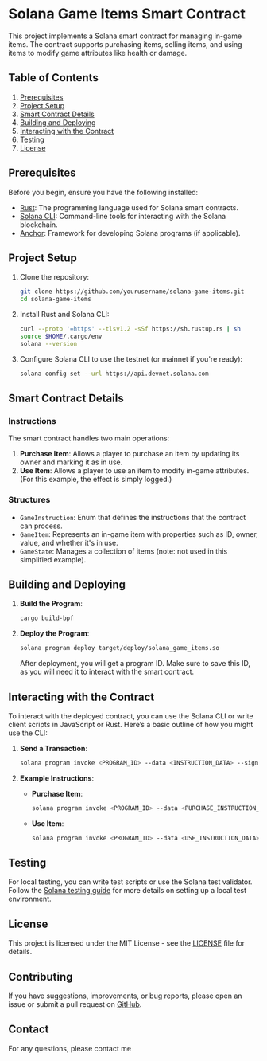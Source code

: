 # Solana Game Items Smart Contract

This project implements a Solana smart contract for managing in-game items. The contract supports purchasing items, selling items, and using items to modify game attributes like health or damage.

## Table of Contents

1. [Prerequisites](#prerequisites)
2. [Project Setup](#project-setup)
3. [Smart Contract Details](#smart-contract-details)
4. [Building and Deploying](#building-and-deploying)
5. [Interacting with the Contract](#interacting-with-the-contract)
6. [Testing](#testing)
7. [License](#license)

## Prerequisites

Before you begin, ensure you have the following installed:

- [Rust](https://www.rust-lang.org/): The programming language used for Solana smart contracts.
- [Solana CLI](https://docs.solana.com/cli/install-solana-cli-tools): Command-line tools for interacting with the Solana blockchain.
- [Anchor](https://project-serum.github.io/anchor/): Framework for developing Solana programs (if applicable).

## Project Setup

1. Clone the repository:

    ```sh
    git clone https://github.com/yourusername/solana-game-items.git
    cd solana-game-items
    ```

2. Install Rust and Solana CLI:

    ```sh
    curl --proto '=https' --tlsv1.2 -sSf https://sh.rustup.rs | sh
    source $HOME/.cargo/env
    solana --version
    ```

3. Configure Solana CLI to use the testnet (or mainnet if you're ready):

    ```sh
    solana config set --url https://api.devnet.solana.com
    ```

## Smart Contract Details

### Instructions

The smart contract handles two main operations:

1. **Purchase Item**: Allows a player to purchase an item by updating its owner and marking it as in use.
2. **Use Item**: Allows a player to use an item to modify in-game attributes. (For this example, the effect is simply logged.)

### Structures

- `GameInstruction`: Enum that defines the instructions that the contract can process.
- `GameItem`: Represents an in-game item with properties such as ID, owner, value, and whether it's in use.
- `GameState`: Manages a collection of items (note: not used in this simplified example).

## Building and Deploying

1. **Build the Program**:

    ```sh
    cargo build-bpf
    ```

2. **Deploy the Program**:

    ```sh
    solana program deploy target/deploy/solana_game_items.so
    ```

   After deployment, you will get a program ID. Make sure to save this ID, as you will need it to interact with the smart contract.

## Interacting with the Contract

To interact with the deployed contract, you can use the Solana CLI or write client scripts in JavaScript or Rust. Here’s a basic outline of how you might use the CLI:

1. **Send a Transaction**:

    ```sh
    solana program invoke <PROGRAM_ID> --data <INSTRUCTION_DATA> --signer <SIGNER_KEYPAIR>
    ```

2. **Example Instructions**:

    - **Purchase Item**:
      ```sh
      solana program invoke <PROGRAM_ID> --data <PURCHASE_INSTRUCTION_DATA> --signer <SIGNER_KEYPAIR>
      ```

    - **Use Item**:
      ```sh
      solana program invoke <PROGRAM_ID> --data <USE_INSTRUCTION_DATA> --signer <SIGNER_KEYPAIR>
      ```

## Testing

For local testing, you can write test scripts or use the Solana test validator. Follow the [Solana testing guide](https://docs.solana.com/developing/test-validator) for more details on setting up a local test environment.

## License

This project is licensed under the MIT License - see the [LICENSE](LICENSE) file for details.

## Contributing

If you have suggestions, improvements, or bug reports, please open an issue or submit a pull request on [GitHub](https://github.com/yourusername/solana-game-items).

## Contact

For any questions, please contact me
